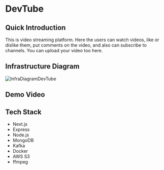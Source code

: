 # DevTube

## Quick Introduction

This is video streaming platform. Here the users can watch videos, like or dislike them, put comments on the video, and also can subscribe to channels. You can upload your video too here.

## Infrastructure Diagram

![InfraDiagramDevTube](https://github.com/swapnadeepmohapatra/devtube/assets/41564532/10877150-9d03-4929-8303-5b3460ae8d90)



## Demo Video

## Tech Stack

- Next.js
- Express
- Node.js
- MongoDB
- Kafka
- Docker
- AWS S3
- ffmpeg
